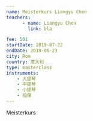 ```yaml
---
name: Meisterkurs Liangyu Chen
teachers:
      - name: Liangyu Chen
        link: bla

fee: 501
startDate: 2019-07-22
endDate: 2019-06-23
city: Rom
country: 意大利
type: masterclass
instruments:
    - 大提琴
    - 中提琴
    - 小提琴
    - 指揮 
---
```


Meisterkurs